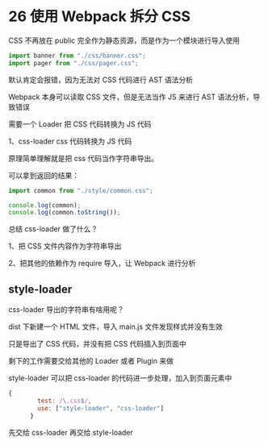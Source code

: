 # 26 使用 Webpack 拆分 CSS

CSS 不再放在 public 完全作为静态资源，而是作为一个模块进行导入使用

```js
import banner from "./css/banner.css";
import pager from "./css/pager.css";
```

默认肯定会报错，因为无法对 CSS 代码进行 AST 语法分析

Webpack 本身可以读取 CSS 文件，但是无法当作 JS 来进行 AST 语法分析，导致错误

需要一个 Loader 把 CSS 代码转换为 JS 代码

1、css-loader css 代码转换为 JS 代码

原理简单理解就是把 css 代码当作字符串导出。

可以拿到返回的结果：

```js
import common from "./style/common.css";

console.log(common);
console.log(common.toString());
```

总结 css-loader 做了什么？

1、把 CSS 文件内容作为字符串导出

2、把其他的依赖作为 require 导入，让 Webpack 进行分析

## style-loader

css-loader 导出的字符串有啥用呢？

dist 下新建一个 HTML 文件，导入 main.js 文件发现样式并没有生效

只是导出了 CSS 代码，并没有把 CSS 代码插入到页面中

剩下的工作需要交给其他的 Loader 或者 Plugin 来做

style-loader 可以把 css-loader 的代码进一步处理，加入到页面元素中

```js
{
        test: /\.css$/,
        use: ["style-loader", "css-loader"]
      }
```

先交给 css-loader 再交给 style-loader